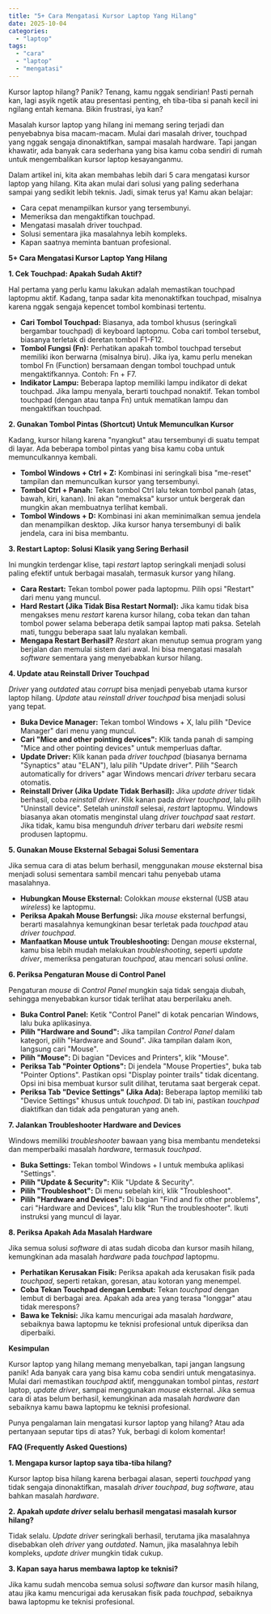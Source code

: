 ```yaml
---
title: "5+ Cara Mengatasi Kursor Laptop Yang Hilang"
date: 2025-10-04
categories: 
  - "laptop"
tags: 
  - "cara"
  - "laptop"
  - "mengatasi"
---
```


Kursor laptop hilang? Panik? Tenang, kamu nggak sendirian! Pasti pernah kan, lagi asyik ngetik atau presentasi penting, eh tiba-tiba si panah kecil ini ngilang entah kemana. Bikin frustrasi, iya kan?

Masalah kursor laptop yang hilang ini memang sering terjadi dan penyebabnya bisa macam-macam. Mulai dari masalah driver, touchpad yang nggak sengaja dinonaktifkan, sampai masalah hardware. Tapi jangan khawatir, ada banyak cara sederhana yang bisa kamu coba sendiri di rumah untuk mengembalikan kursor laptop kesayanganmu.

Dalam artikel ini, kita akan membahas lebih dari 5 cara mengatasi kursor laptop yang hilang. Kita akan mulai dari solusi yang paling sederhana sampai yang sedikit lebih teknis. Jadi, simak terus ya! Kamu akan belajar:

- Cara cepat menampilkan kursor yang tersembunyi.
- Memeriksa dan mengaktifkan touchpad.
- Mengatasi masalah driver touchpad.
- Solusi sementara jika masalahnya lebih kompleks.
- Kapan saatnya meminta bantuan profesional.

**5+ Cara Mengatasi Kursor Laptop Yang Hilang**

**1\. Cek Touchpad: Apakah Sudah Aktif?**

Hal pertama yang perlu kamu lakukan adalah memastikan touchpad laptopmu aktif. Kadang, tanpa sadar kita menonaktifkan touchpad, misalnya karena nggak sengaja kepencet tombol kombinasi tertentu.

- **Cari Tombol Touchpad:** Biasanya, ada tombol khusus (seringkali bergambar touchpad) di keyboard laptopmu. Coba cari tombol tersebut, biasanya terletak di deretan tombol F1-F12.
- **Tombol Fungsi (Fn):** Perhatikan apakah tombol touchpad tersebut memiliki ikon berwarna (misalnya biru). Jika iya, kamu perlu menekan tombol Fn (Function) bersamaan dengan tombol touchpad untuk mengaktifkannya. Contoh: Fn + F7.
- **Indikator Lampu:** Beberapa laptop memiliki lampu indikator di dekat touchpad. Jika lampu menyala, berarti touchpad nonaktif. Tekan tombol touchpad (dengan atau tanpa Fn) untuk mematikan lampu dan mengaktifkan touchpad.

**2\. Gunakan Tombol Pintas (Shortcut) Untuk Memunculkan Kursor**

Kadang, kursor hilang karena "nyangkut" atau tersembunyi di suatu tempat di layar. Ada beberapa tombol pintas yang bisa kamu coba untuk memunculkannya kembali.

- **Tombol Windows + Ctrl + Z:** Kombinasi ini seringkali bisa "me-reset" tampilan dan memunculkan kursor yang tersembunyi.
- **Tombol Ctrl + Panah:** Tekan tombol Ctrl lalu tekan tombol panah (atas, bawah, kiri, kanan). Ini akan "memaksa" kursor untuk bergerak dan mungkin akan membuatnya terlihat kembali.
- **Tombol Windows + D:** Kombinasi ini akan meminimalkan semua jendela dan menampilkan desktop. Jika kursor hanya tersembunyi di balik jendela, cara ini bisa membantu.

**3\. Restart Laptop: Solusi Klasik yang Sering Berhasil**

Ini mungkin terdengar klise, tapi _restart_ laptop seringkali menjadi solusi paling efektif untuk berbagai masalah, termasuk kursor yang hilang.

- **Cara Restart:** Tekan tombol power pada laptopmu. Pilih opsi "Restart" dari menu yang muncul.
- **Hard Restart (Jika Tidak Bisa Restart Normal):** Jika kamu tidak bisa mengakses menu _restart_ karena kursor hilang, coba tekan dan tahan tombol power selama beberapa detik sampai laptop mati paksa. Setelah mati, tunggu beberapa saat lalu nyalakan kembali.
- **Mengapa Restart Berhasil?** _Restart_ akan menutup semua program yang berjalan dan memulai sistem dari awal. Ini bisa mengatasi masalah _software_ sementara yang menyebabkan kursor hilang.

**4\. Update atau Reinstall Driver Touchpad**

_Driver_ yang _outdated_ atau _corrupt_ bisa menjadi penyebab utama kursor laptop hilang. _Update_ atau _reinstall driver touchpad_ bisa menjadi solusi yang tepat.

- **Buka Device Manager:** Tekan tombol Windows + X, lalu pilih "Device Manager" dari menu yang muncul.
- **Cari "Mice and other pointing devices":** Klik tanda panah di samping "Mice and other pointing devices" untuk memperluas daftar.
- **Update Driver:** Klik kanan pada _driver touchpad_ (biasanya bernama "Synaptics" atau "ELAN"), lalu pilih "Update driver". Pilih "Search automatically for drivers" agar Windows mencari _driver_ terbaru secara otomatis.
- **Reinstall Driver (Jika Update Tidak Berhasil):** Jika _update driver_ tidak berhasil, coba _reinstall driver_. Klik kanan pada _driver touchpad_, lalu pilih "Uninstall device". Setelah _uninstall_ selesai, _restart_ laptopmu. Windows biasanya akan otomatis menginstal ulang _driver touchpad_ saat _restart_. Jika tidak, kamu bisa mengunduh _driver_ terbaru dari _website_ resmi produsen laptopmu.

**5\. Gunakan Mouse Eksternal Sebagai Solusi Sementara**

Jika semua cara di atas belum berhasil, menggunakan _mouse_ eksternal bisa menjadi solusi sementara sambil mencari tahu penyebab utama masalahnya.

- **Hubungkan Mouse Eksternal:** Colokkan _mouse_ eksternal (USB atau _wireless_) ke laptopmu.
- **Periksa Apakah Mouse Berfungsi:** Jika _mouse_ eksternal berfungsi, berarti masalahnya kemungkinan besar terletak pada _touchpad_ atau _driver touchpad_.
- **Manfaatkan Mouse untuk Troubleshooting:** Dengan _mouse_ eksternal, kamu bisa lebih mudah melakukan _troubleshooting_, seperti _update driver_, memeriksa pengaturan _touchpad_, atau mencari solusi _online_.

**6\. Periksa Pengaturan Mouse di Control Panel**

Pengaturan _mouse_ di _Control Panel_ mungkin saja tidak sengaja diubah, sehingga menyebabkan kursor tidak terlihat atau berperilaku aneh.

- **Buka Control Panel:** Ketik "Control Panel" di kotak pencarian Windows, lalu buka aplikasinya.
- **Pilih "Hardware and Sound":** Jika tampilan _Control Panel_ dalam kategori, pilih "Hardware and Sound". Jika tampilan dalam ikon, langsung cari "Mouse".
- **Pilih "Mouse":** Di bagian "Devices and Printers", klik "Mouse".
- **Periksa Tab "Pointer Options":** Di jendela "Mouse Properties", buka tab "Pointer Options". Pastikan opsi "Display pointer trails" tidak dicentang. Opsi ini bisa membuat kursor sulit dilihat, terutama saat bergerak cepat.
- **Periksa Tab "Device Settings" (Jika Ada):** Beberapa laptop memiliki tab "Device Settings" khusus untuk _touchpad_. Di tab ini, pastikan _touchpad_ diaktifkan dan tidak ada pengaturan yang aneh.

**7\. Jalankan Troubleshooter Hardware and Devices**

Windows memiliki _troubleshooter_ bawaan yang bisa membantu mendeteksi dan memperbaiki masalah _hardware_, termasuk _touchpad_.

- **Buka Settings:** Tekan tombol Windows + I untuk membuka aplikasi "Settings".
- **Pilih "Update & Security":** Klik "Update & Security".
- **Pilih "Troubleshoot":** Di menu sebelah kiri, klik "Troubleshoot".
- **Pilih "Hardware and Devices":** Di bagian "Find and fix other problems", cari "Hardware and Devices", lalu klik "Run the troubleshooter". Ikuti instruksi yang muncul di layar.

**8\. Periksa Apakah Ada Masalah Hardware**

Jika semua solusi _software_ di atas sudah dicoba dan kursor masih hilang, kemungkinan ada masalah _hardware_ pada _touchpad_ laptopmu.

- **Perhatikan Kerusakan Fisik:** Periksa apakah ada kerusakan fisik pada _touchpad_, seperti retakan, goresan, atau kotoran yang menempel.
- **Coba Tekan Touchpad dengan Lembut:** Tekan _touchpad_ dengan lembut di berbagai area. Apakah ada area yang terasa "longgar" atau tidak merespons?
- **Bawa ke Teknisi:** Jika kamu mencurigai ada masalah _hardware_, sebaiknya bawa laptopmu ke teknisi profesional untuk diperiksa dan diperbaiki.

**Kesimpulan**

Kursor laptop yang hilang memang menyebalkan, tapi jangan langsung panik! Ada banyak cara yang bisa kamu coba sendiri untuk mengatasinya. Mulai dari memastikan _touchpad_ aktif, menggunakan tombol pintas, _restart_ laptop, _update driver_, sampai menggunakan _mouse_ eksternal. Jika semua cara di atas belum berhasil, kemungkinan ada masalah _hardware_ dan sebaiknya kamu bawa laptopmu ke teknisi profesional.

Punya pengalaman lain mengatasi kursor laptop yang hilang? Atau ada pertanyaan seputar tips di atas? Yuk, berbagi di kolom komentar!

**FAQ (Frequently Asked Questions)**

**1\. Mengapa kursor laptop saya tiba-tiba hilang?**

Kursor laptop bisa hilang karena berbagai alasan, seperti _touchpad_ yang tidak sengaja dinonaktifkan, masalah _driver touchpad_, _bug software_, atau bahkan masalah _hardware_.

**2\. Apakah _update driver_ selalu berhasil mengatasi masalah kursor hilang?**

Tidak selalu. _Update driver_ seringkali berhasil, terutama jika masalahnya disebabkan oleh _driver_ yang _outdated_. Namun, jika masalahnya lebih kompleks, _update driver_ mungkin tidak cukup.

**3\. Kapan saya harus membawa laptop ke teknisi?**

Jika kamu sudah mencoba semua solusi _software_ dan kursor masih hilang, atau jika kamu mencurigai ada kerusakan fisik pada _touchpad_, sebaiknya bawa laptopmu ke teknisi profesional.

